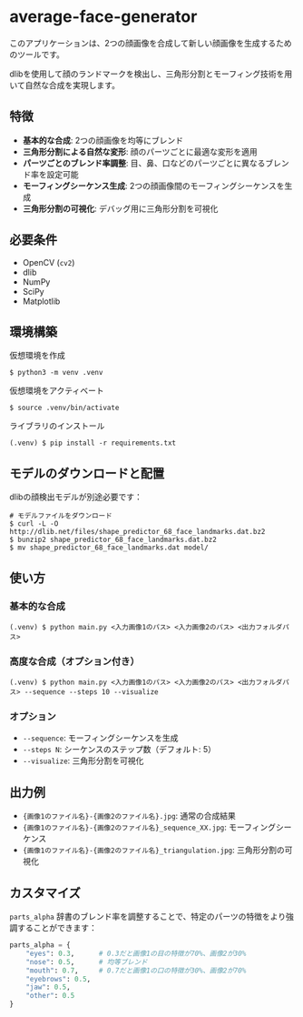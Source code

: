 # average-face-generator

このアプリケーションは、2つの顔画像を合成して新しい顔画像を生成するためのツールです。

dlibを使用して顔のランドマークを検出し、三角形分割とモーフィング技術を用いて自然な合成を実現します。

## 特徴

- **基本的な合成**: 2つの顔画像を均等にブレンド
- **三角形分割による自然な変形**: 顔のパーツごとに最適な変形を適用
- **パーツごとのブレンド率調整**: 目、鼻、口などのパーツごとに異なるブレンド率を設定可能
- **モーフィングシーケンス生成**: 2つの顔画像間のモーフィングシーケンスを生成
- **三角形分割の可視化**: デバッグ用に三角形分割を可視化
<!-- - **特徴強調モード**: 特定の顔パーツの特徴をより強調した合成 -->

## 必要条件

- OpenCV (`cv2`)
- dlib
- NumPy
- SciPy
- Matplotlib

## 環境構築

仮想環境を作成

```shell
$ python3 -m venv .venv
```

仮想環境をアクティベート

```shell
$ source .venv/bin/activate
```

ライブラリのインストール

```shell
(.venv) $ pip install -r requirements.txt
```

## モデルのダウンロードと配置

dlibの顔検出モデルが別途必要です：

```shell
# モデルファイルをダウンロード
$ curl -L -O http://dlib.net/files/shape_predictor_68_face_landmarks.dat.bz2
$ bunzip2 shape_predictor_68_face_landmarks.dat.bz2
$ mv shape_predictor_68_face_landmarks.dat model/
```

## 使い方

### 基本的な合成

```shell
(.venv) $ python main.py <入力画像1のパス> <入力画像2のパス> <出力フォルダパス>
```

### 高度な合成（オプション付き）

```shell
(.venv) $ python main.py <入力画像1のパス> <入力画像2のパス> <出力フォルダパス> --sequence --steps 10 --visualize
```

### オプション

- `--sequence`: モーフィングシーケンスを生成
- `--steps N`: シーケンスのステップ数（デフォルト: 5）
- `--visualize`: 三角形分割を可視化
<!-- - `--enhance-features`: 特徴強調モードで合成画像を生成 -->

## 出力例

- `{画像1のファイル名}-{画像2のファイル名}.jpg`: 通常の合成結果
- `{画像1のファイル名}-{画像2のファイル名}_sequence_XX.jpg`: モーフィングシーケンス
- `{画像1のファイル名}-{画像2のファイル名}_triangulation.jpg`: 三角形分割の可視化
<!-- - `{画像1のファイル名}-{画像2のファイル名}_enhanced_features.jpg`: 特徴強調版 -->

## カスタマイズ

`parts_alpha` 辞書のブレンド率を調整することで、特定のパーツの特徴をより強調することができます：

```python
parts_alpha = {
    "eyes": 0.3,      # 0.3だと画像1の目の特徴が70%、画像2が30%
    "nose": 0.5,      # 均等ブレンド
    "mouth": 0.7,     # 0.7だと画像1の口の特徴が30%、画像2が70%
    "eyebrows": 0.5,  
    "jaw": 0.5,       
    "other": 0.5      
}
```
